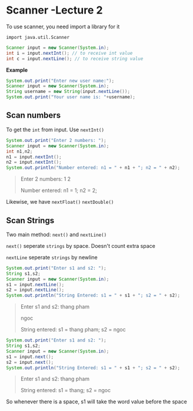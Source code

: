 # Scanner -Lecture 2

To use scanner, you need import a library for it

`import java.util.Scanner`

```java
Scanner input = new Scanner(System.in);
int i = input.nextInt(); // to receive int value
int c = input.nextLine(); // to receive string value
```

**Example**

```java
System.out.print("Enter new user name:");
Scanner input = new Scanner(System.in);
String username = new String(input.nextLine());
System.out.print("Your user name is: "+username);
```

## Scan numbers

To get the `int` from input. Use `nextInt()`

```java
System.out.print("Enter 2 numbers: ");
Scanner input = new Scanner(System.in);
int n1,n2;
n1 = input.nextInt();
n2 = input.nextInt();
System.out.println("Number entered: n1 = " + n1 + "; n2 = " + n2);
```



> Enter 2 numbers: 1 2
>
> Number entered: n1 = 1; n2 = 2;

Likewise, we have `nextFloat()` `nextDouble()`



## Scan Strings

Two main method: `next()` and `nextLine()`

`next()` seperate `strings` by space. Doesn't count extra space

`nextLine` seperate `strings` by newline

```java
System.out.print("Enter s1 and s2: ");
String s1,s2;
Scanner input = new Scanner(System.in);
s1 = input.nextLine();
s2 = input.nextLine();
System.out.println("String Entered: s1 = " + s1 + "; s2 = " + s2);
```

> Enter s1 and s2: thang pham
>
> ngoc
>
> String entered: s1 = thang pham; s2 = ngoc



```java
System.out.print("Enter s1 and s2: ");
String s1,s2;
Scanner input = new Scanner(System.in);
s1 = input.next();
s2 = input.next();
System.out.println("String Entered: s1 = " + s1 + "; s2 = " + s2);
```

> Enter s1 and s2:              thang                       pham
>
> String entered: s1 = thang; s2 = ngoc

So whenever there is a space, s1 will take the word value before the space